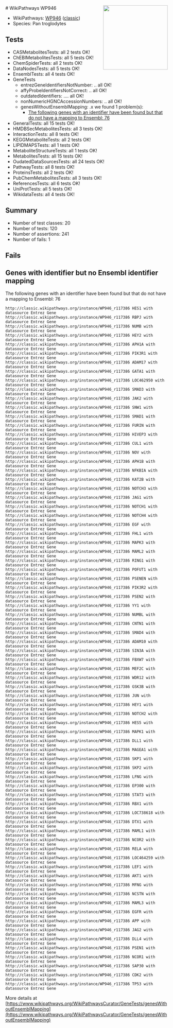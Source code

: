 <img style="float: right; width: 200px" src="https://upload.wikimedia.org/wikipedia/commons/thumb/8/83/Wplogo_with_text_500.png/640px-Wplogo_with_text_500.png" />
# WikiPathways WP946

* WikiPathways: [WP946](https://wikipathways.org/pathways/WP946) ([classic](https://classic.wikipathways.org/instance/WP946))
* Species: Pan troglodytes
## Tests
* CASMetabolitesTests: all 2 tests OK!
* ChEBIMetabolitesTests: all 5 tests OK!
* ChemSpiderTests: all 2 tests OK!
* DataNodesTests: all 5 tests OK!
* EnsemblTests: all 4 tests OK!
* GeneTests
    * entrezGeneIdentifiersNotNumber: .. all OK!
    * affyProbeIdentifiersNotCorrect: .. all OK!
    * outdatedIdentifiers: .... all OK!
    * nonNumericHGNCAccessionNumbers: .. all OK!
    * genesWithoutEnsemblMapping: .x we found 1 problem(s):
        * [The following genes with an identifier have been found but that do not have a mapping to Ensembl: 76](#c4e543cd)
* GeneralTests: all 15 tests OK!
* HMDBSecMetabolitesTests: all 3 tests OK!
* InteractionTests: all 8 tests OK!
* KEGGMetaboliteTests: all 2 tests OK!
* LIPIDMAPSTests: all 1 tests OK!
* MetaboliteStructureTests: all 1 tests OK!
* MetabolitesTests: all 15 tests OK!
* OudatedDataSourcesTests: all 24 tests OK!
* PathwayTests: all 8 tests OK!
* ProteinsTests: all 2 tests OK!
* PubChemMetabolitesTests: all 3 tests OK!
* ReferencesTests: all 6 tests OK!
* UniProtTests: all 5 tests OK!
* WikidataTests: all 4 tests OK!


## Summary

* Number of test classes: 20
* Number of tests: 120
* Number of assertions: 241
* Number of fails: 1

## Fails

<a name="c4e543cd" />

## Genes with identifier but no Ensembl identifier mapping

The following genes with an identifier have been found but that do not have a mapping to Ensembl: 76
```
http://classic.wikipathways.org/instance/WP946_r117386 HES1 with datasource Entrez Gene
http://classic.wikipathways.org/instance/WP946_r117386 RBPJ with datasource Entrez Gene
http://classic.wikipathways.org/instance/WP946_r117386 NUMB with datasource Entrez Gene
http://classic.wikipathways.org/instance/WP946_r117386 HEY2 with datasource Entrez Gene
http://classic.wikipathways.org/instance/WP946_r117386 APH1A with datasource Entrez Gene
http://classic.wikipathways.org/instance/WP946_r117386 PIK3R1 with datasource Entrez Gene
http://classic.wikipathways.org/instance/WP946_r117386 ADAM17 with datasource Entrez Gene
http://classic.wikipathways.org/instance/WP946_r117386 GATA1 with datasource Entrez Gene
http://classic.wikipathways.org/instance/WP946_r117386 LOC462950 with datasource Entrez Gene
http://classic.wikipathways.org/instance/WP946_r117386 SMAD3 with datasource Entrez Gene
http://classic.wikipathways.org/instance/WP946_r117386 JAK2 with datasource Entrez Gene
http://classic.wikipathways.org/instance/WP946_r117386 SNW1 with datasource Entrez Gene
http://classic.wikipathways.org/instance/WP946_r117386 SMAD1 with datasource Entrez Gene
http://classic.wikipathways.org/instance/WP946_r117386 FURIN with datasource Entrez Gene
http://classic.wikipathways.org/instance/WP946_r117386 HIVEP3 with datasource Entrez Gene
http://classic.wikipathways.org/instance/WP946_r117386 CUL1 with datasource Entrez Gene
http://classic.wikipathways.org/instance/WP946_r117386 NOV with datasource Entrez Gene
http://classic.wikipathways.org/instance/WP946_r117386 APH1B with datasource Entrez Gene
http://classic.wikipathways.org/instance/WP946_r117386 NFKBIA with datasource Entrez Gene
http://classic.wikipathways.org/instance/WP946_r117386 KAT2B with datasource Entrez Gene
http://classic.wikipathways.org/instance/WP946_r117386 NOTCH3 with datasource Entrez Gene
http://classic.wikipathways.org/instance/WP946_r117386 JAG1 with datasource Entrez Gene
http://classic.wikipathways.org/instance/WP946_r117386 NOTCH1 with datasource Entrez Gene
http://classic.wikipathways.org/instance/WP946_r117386 NOTCH4 with datasource Entrez Gene
http://classic.wikipathways.org/instance/WP946_r117386 EGF with datasource Entrez Gene
http://classic.wikipathways.org/instance/WP946_r117386 FHL1 with datasource Entrez Gene
http://classic.wikipathways.org/instance/WP946_r117386 MAPK3 with datasource Entrez Gene
http://classic.wikipathways.org/instance/WP946_r117386 MAML2 with datasource Entrez Gene
http://classic.wikipathways.org/instance/WP946_r117386 RING1 with datasource Entrez Gene
http://classic.wikipathways.org/instance/WP946_r117386 POFUT1 with datasource Entrez Gene
http://classic.wikipathways.org/instance/WP946_r117386 PSENEN with datasource Entrez Gene
http://classic.wikipathways.org/instance/WP946_r117386 PIK3R2 with datasource Entrez Gene
http://classic.wikipathways.org/instance/WP946_r117386 PSEN2 with datasource Entrez Gene
http://classic.wikipathways.org/instance/WP946_r117386 YY1 with datasource Entrez Gene
http://classic.wikipathways.org/instance/WP946_r117386 NUMBL with datasource Entrez Gene
http://classic.wikipathways.org/instance/WP946_r117386 CNTN1 with datasource Entrez Gene
http://classic.wikipathways.org/instance/WP946_r117386 SMAD4 with datasource Entrez Gene
http://classic.wikipathways.org/instance/WP946_r117386 ADAM10 with datasource Entrez Gene
http://classic.wikipathways.org/instance/WP946_r117386 SIN3A with datasource Entrez Gene
http://classic.wikipathways.org/instance/WP946_r117386 FBXW7 with datasource Entrez Gene
http://classic.wikipathways.org/instance/WP946_r117386 MEF2C with datasource Entrez Gene
http://classic.wikipathways.org/instance/WP946_r117386 WDR12 with datasource Entrez Gene
http://classic.wikipathways.org/instance/WP946_r117386 GSK3B with datasource Entrez Gene
http://classic.wikipathways.org/instance/WP946_r117386 JUN with datasource Entrez Gene
http://classic.wikipathways.org/instance/WP946_r117386 HEY1 with datasource Entrez Gene
http://classic.wikipathways.org/instance/WP946_r117386 NOTCH2 with datasource Entrez Gene
http://classic.wikipathways.org/instance/WP946_r117386 HES5 with datasource Entrez Gene
http://classic.wikipathways.org/instance/WP946_r117386 MAPK1 with datasource Entrez Gene
http://classic.wikipathways.org/instance/WP946_r117386 DLL1 with datasource Entrez Gene
http://classic.wikipathways.org/instance/WP946_r117386 MAGEA1 with datasource Entrez Gene
http://classic.wikipathways.org/instance/WP946_r117386 SKP1 with datasource Entrez Gene
http://classic.wikipathways.org/instance/WP946_r117386 SKP2 with datasource Entrez Gene
http://classic.wikipathways.org/instance/WP946_r117386 LFNG with datasource Entrez Gene
http://classic.wikipathways.org/instance/WP946_r117386 EP300 with datasource Entrez Gene
http://classic.wikipathways.org/instance/WP946_r117386 STAT3 with datasource Entrez Gene
http://classic.wikipathways.org/instance/WP946_r117386 RBX1 with datasource Entrez Gene
http://classic.wikipathways.org/instance/WP946_r117386 LOC738618 with datasource Entrez Gene
http://classic.wikipathways.org/instance/WP946_r117386 DTX1 with datasource Entrez Gene
http://classic.wikipathways.org/instance/WP946_r117386 MAML1 with datasource Entrez Gene
http://classic.wikipathways.org/instance/WP946_r117386 NCOR2 with datasource Entrez Gene
http://classic.wikipathways.org/instance/WP946_r117386 RELA with datasource Entrez Gene
http://classic.wikipathways.org/instance/WP946_r117386 LOC464259 with datasource Entrez Gene
http://classic.wikipathways.org/instance/WP946_r117386 LEF1 with datasource Entrez Gene
http://classic.wikipathways.org/instance/WP946_r117386 AKT1 with datasource Entrez Gene
http://classic.wikipathways.org/instance/WP946_r117386 MFNG with datasource Entrez Gene
http://classic.wikipathways.org/instance/WP946_r117386 NCSTN with datasource Entrez Gene
http://classic.wikipathways.org/instance/WP946_r117386 MAML3 with datasource Entrez Gene
http://classic.wikipathways.org/instance/WP946_r117386 EGFR with datasource Entrez Gene
http://classic.wikipathways.org/instance/WP946_r117386 APP with datasource Entrez Gene
http://classic.wikipathways.org/instance/WP946_r117386 JAG2 with datasource Entrez Gene
http://classic.wikipathways.org/instance/WP946_r117386 DLL4 with datasource Entrez Gene
http://classic.wikipathways.org/instance/WP946_r117386 PSEN1 with datasource Entrez Gene
http://classic.wikipathways.org/instance/WP946_r117386 NCOR1 with datasource Entrez Gene
http://classic.wikipathways.org/instance/WP946_r117386 SAP30 with datasource Entrez Gene
http://classic.wikipathways.org/instance/WP946_r117386 CDK2 with datasource Entrez Gene
http://classic.wikipathways.org/instance/WP946_r117386 TP53 with datasource Entrez Gene
```

More details at [https://www.wikipathways.org/WikiPathwaysCurator/GeneTests/genesWithoutEnsemblMapping](https://www.wikipathways.org/WikiPathwaysCurator/GeneTests/genesWithoutEnsemblMapping)

